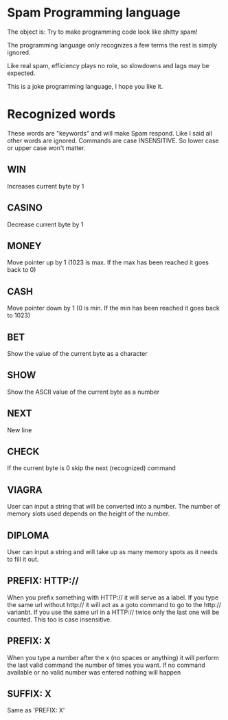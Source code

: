 # Spam Programming language

The object is:
Try to make programming code look like shitty spam!

The programming language only recognizes a few terms the rest is simply ignored.

Like real spam, efficiency plays no role, so slowdowns and lags may be expected.

This is a joke programming language, I hope you like it.

# Recognized words

These words are "keywords" and will make Spam respond. Like I said all other words are ignored.
Commands are case INSENSITIVE. So lower case or upper case won't matter.

## WIN

Increases current byte by 1

## CASINO

Decrease current byte by 1

## MONEY

Move pointer up by 1 (1023 is max. If the max has been reached it goes back to 0)

## CASH

Move pointer down by 1 (0 is min. If the min has been reached it goes back to 1023)

## BET

Show the value of the current byte as a character

## SHOW

Show the ASCII value of the current byte as a number

## NEXT

New line

## CHECK

If the current byte is 0 skip the next (recognized) command

## VIAGRA

User can input a string that will be converted into a number.
The number of memory slots used depends on the height of the number.

## DIPLOMA

User can input a string and will take up as many memory spots as it needs to fill it out.

## PREFIX: HTTP://

When you prefix something with HTTP:// it will serve as a label. If you type the same url without http:// it will act as a goto command to go to the http:// varianbt.
If you use the same url in a HTTP:// twice only the last one will be counted.
This too is case insensitive.

## PREFIX: X

When you type a number after the x (no spaces or anything) it will perform the last valid command the number of times you want.
If no command available or no valid number was entered nothing will happen

## SUFFIX: X

Same as 'PREFIX: X'


